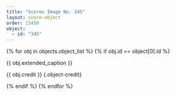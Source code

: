 ```yaml
---
title: "Scores Image No. 345"
layout: score-object
order: 13450
object:
  - id: "345"
---
```


{% for obj in objects.object_list %}
{% if obj.id == object[0].id %}

{{ obj.extended_caption }}

{{ obj.credit }} {.object-credit}

{% endif %}
{% endfor %}
